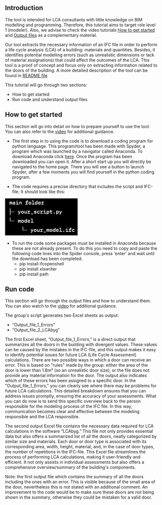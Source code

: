## Introduction
The tool is intended for LCA consultants with little knowledge on BIM modelling and programming. Therefore, this tutorial aims to target role level 1 (modeler). Also, we advise to check the video tutorials  [How to get started](https://www.youtube.com/watch?v=LjVTEKssetE&ab_channel=zoyanvangenechten) and [Output files](https://www.youtube.com/watch?v=VbBmxDzZhDM&ab_channel=zoyanvangenechten) as a complementary material. 

Our tool extracts the necessary information of an IFC file in order to perform a life cycle analysis (LCA) of a building: materials and quantities. Besides, it identifies potential modelling errors (such as unrealistic dimensions or lack of material assignations) that could affect the outcomes of the LCA. This tool is a proof of concept and focus only on extracting information related to the doors of the building. A more detailed description of the tool can be found in [README file](https://github.com/NajaJohansen/41934-Advanced-Building-Information-Modeling-BIM-/blob/main/README.md)

This tutorial will go through two sections:
- How to get started
- Run code and understand output files

## How to get started
This section will go into detail on how to prepare yourself to use the tool. You can also refer to the [video](https://youtu.be/LjVTEKssetE) for additional guidance.

- The first step in to using the code is to download a coding program for python language. This program/tool has been made with Spyder, a program which was launched by a navigator called Anaconda. To download Anaconda click [here](https://www.anaconda.com/download). Once the program has been downloaded you can open it. After a short start up you will directly be navigated to the home page. There you will see a button to launch Spyder, after a few moments you will find yourself in the python coding program. 
  
- The code requires a precise directory that includes the script and IFC-file. It should look like this:

![Directory](Directory.png "Directory")

- To run the code some packages must be installed in Anaconda because these are not already present. To do this you need to copy and paste the following code lines into the Spider console, press 'enter' and wait until the download has been completed.
    - pip install ifcopenshell
    - pip install xlswriter
    - pip install path


## Run code
This section will go through the output files and how to understand them. You can also watch to the [video](https://youtu.be/VbBmxDzZhDM) for additional guidance.

The group's script generates two Excel sheets as output:
- “Output_file_1_Errors”
- “Output_file_2_LCAbyg"

The first Excel sheet, “Output_file_1_Errors,” is a direct output that summarizes all the doors in the building with divergent values. These values can be caused by the mistakes in the IFC-file, and this output makes it easy to identify potential issues for future LCA (Life Cycle Assessment) calculations. There are two possible ways in which a door can receive an error. This is based on "rules" made by the group: either the area of the door is lower than 1.8m² (so an unrealistic door size), or the file does not provide any material information for the door. The output also indicates which of these errors has been assigned to a specific door. In the "Output_file_1_Errors," you can clearly see where there may be problems for future LCA calculations. 
This detailed breakdown ensures that you can address issues promptly, ensuring the accuracy of your assessments. What you can do now is to send this specific overview back to the person responsible for the modeling process of the IFC file. In this way, communication becomes clear and effective between the modeling responsible and the LCA responsible.

The second output Excel file contains the necessary data required for LCA calculations in the software “LCAbyg.” This file not only provides essential data but also offers a summarized list of all the doors, neatly categorized by similar size and materials. Each door or door type is associated with its corresponding area, width, height, material, and, in the case of door types, the number of repetitions in the IFC-file.
This Excel file streamlines the process of performing LCA calculations, making it user-friendly and efficient. It not only assists in individual assessments but also offers a comprehensive overview/summary of the building's components.

Note: the first output file which contains the summary of all the doors including the ones with an error. This is visible because of the small area of the door, nevertheless this is not stated with an additional comment. An improvement to the code would be to make sure these doors are not being shown in the summary, otherwise they could be mistaken for a valid door.
